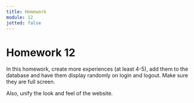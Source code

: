 ```yaml
---
title: Homework
module: 12
jotted: false
---
```


# Homework 12

In this homework, create more experiences (at least 4-5), add them to the database and have them display randomly on login and logout.  Make sure they are full screen.

Also, unify the look and feel of the website.


<!--
### For players:

1. They should be able to register, and login/logout
2. Enter, view, and edit the game(s) they play.
3. Enter, view and edit their name, address, phone
4. Enter, view and edit their gamer tag
5. They should be able to subscribe or unsubscribe from correspondence
6. They should be able to change their information including their username and password

### For administrators

1. They should able to login/logout
2. They should able to view all players and their details.
3. They should be able to search for a player by name and/or gamer tag
4. They should be able to run reports on all the players, including games played.
5. They should able to change their information including their username and password

### For both players and admins

1. If they attempt to log in more than three times unsuccessfully, they should be locked out



In this homework, we are going to convert all our database queries into stored procedures.

Specifics:

1. Look at all your queries and ensure that they are protected against SQL Injection Attacks.
2. Look at your input fields and make sure they are protected against any XSS attacks.
3. Create a testing plan that checks the areas that might be affected.
4. Write a short synopsis of your results.
5. Save your files and upload them to your GitHub repository.
6. Turn in your link to Moodle.
-->